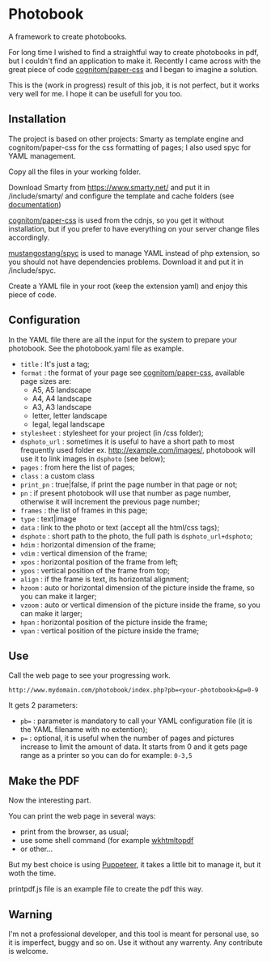 # Photobook
A framework to create photobooks.

For long time I wished to find a straightful way to create photobooks in pdf, but I couldn't find an application to make it. Recently I came across with the great piece of code [cognitom/paper-css](https://github.com/cognitom/paper-css/) and I began to imagine a solution.

This is the (work in progress) result of this job, it is not perfect, but it works very well for me. I hope it can be usefull for you too.

## Installation
The project is based on other projects: Smarty as template engine and cognitom/paper-css for the css formatting of pages; I also used spyc for YAML management.

Copy all the files in your working folder.

Download Smarty from https://www.smarty.net/ and put it in <your-folder>/include/smarty/ and configure the template and cache folders (see [documentation](https://www.smarty.net/quick_install))
  
[cognitom/paper-css](https://github.com/cognitom/paper-css/) is used from the cdnjs, so you get it without installation, but if you prefer to have everything on your server change files accordingly.

[mustangostang/spyc](https://github.com/mustangostang/spyc) is used to manage YAML instead of php extension, so you should not have dependencies problems. Download it and put it in <your-folder>/include/spyc.

Create a YAML file in your root (keep the extension yaml) and enjoy this piece of code.

## Configuration
In the YAML file there are all the input for the system to prepare your photobook. See the photobook.yaml file as example.
- `title` : It's just a tag;
- `format` : the format of your page see [cognitom/paper-css](https://github.com/cognitom/paper-css/), available page sizes are:
  - A5, A5 landscape
  - A4, A4 landscape
  - A3, A3 landscape
  - letter, letter landscape
  - legal, legal landscape
- `stylesheet` : stylesheet for your project (in <your-folder>/css folder);
- `dsphoto_url` : sometimes it is useful to have a short path to most frequently used folder ex. http://example.com/images/, photobook will use it to link images in `dsphoto` (see below);
- `pages` : from here the list of pages;
- `class` : a custom class
- `print_pn` : true|false, if print the page number in that page or not;
- `pn` : if present photobook will use that number as page number, otherwise it will increment the previous page number;
- `frames` : the list of frames in this page;
- `type` : text|image
- `data` : link to the photo or text (accept all the html/css tags);
- `dsphoto` : short path to the photo, the full path is `dsphoto_url+dsphoto`;
- `hdim` : horizontal dimension of the frame;
- `vdim` : vertical dimension of the frame;
- `xpos` : horizontal position of the frame from left;
- `ypos` : vertical position of the frame from top;
- `align` : if the frame is text, its horizontal alignment;
- `hzoom` : auto or horizontal dimension of the picture inside the frame, so you can make it larger;
- `vzoom` : auto or vertical dimension of the picture inside the frame, so you can make it larger;
- `hpan` : horizontal position of the picture inside the frame;
- `vpan` : vertical position of the picture inside the frame;

## Use
Call the web page to see your progressing work.

`http://www.mydomain.com/photobook/index.php?pb=<your-photobook>&p=0-9`

It gets 2 parameters: 
- `pb=` : parameter is mandatory to call your YAML configuration file (it is the YAML filename with no extention);
- `p=` : optional, it is useful when the number of pages and pictures increase to limit the amount of data. It starts from 0 and it gets page range as a printer so you can do for example: `0-3,5`

## Make the PDF
Now the interesting part.

You can print the web page in several ways:
- print from the browser, as usual;
- use some shell command (for example [wkhtmltopdf](https://wkhtmltopdf.org/)
- or other...

But my best choice is using [Puppeteer](https://github.com/GoogleChrome/puppeteer), it takes a little bit to manage it, but it woth the time.

printpdf.js file is an example file to create the pdf this way.

## Warning
I'm not a professional developer, and this tool is meant for personal use, so it is imperfect, buggy and so on. Use it without any warrenty. Any contribute is welcome.
